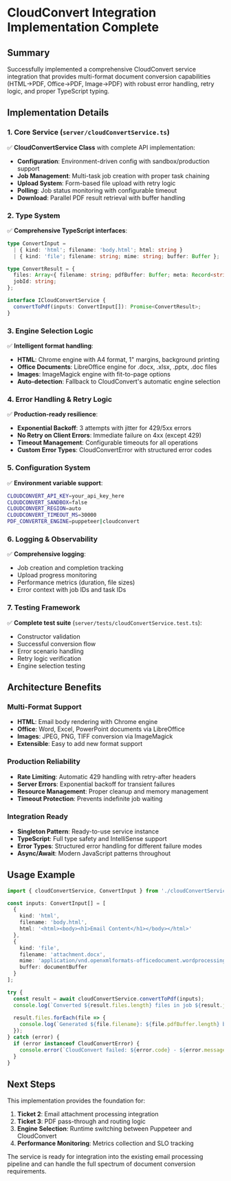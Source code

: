 # CloudConvert Integration Implementation Complete

## Summary
Successfully implemented a comprehensive CloudConvert service integration that provides multi-format document conversion capabilities (HTML→PDF, Office→PDF, Image→PDF) with robust error handling, retry logic, and proper TypeScript typing.

## Implementation Details

### 1. Core Service (`server/cloudConvertService.ts`)
✅ **CloudConvertService Class** with complete API implementation:
- **Configuration**: Environment-driven config with sandbox/production support
- **Job Management**: Multi-task job creation with proper task chaining
- **Upload System**: Form-based file upload with retry logic
- **Polling**: Job status monitoring with configurable timeout
- **Download**: Parallel PDF result retrieval with buffer handling

### 2. Type System
✅ **Comprehensive TypeScript interfaces**:
```typescript
type ConvertInput = 
  | { kind: 'html'; filename: 'body.html'; html: string }
  | { kind: 'file'; filename: string; mime: string; buffer: Buffer };

type ConvertResult = {
  files: Array<{ filename: string; pdfBuffer: Buffer; meta: Record<string, any> }>;
  jobId: string;
};

interface ICloudConvertService {
  convertToPdf(inputs: ConvertInput[]): Promise<ConvertResult>;
}
```

### 3. Engine Selection Logic
✅ **Intelligent format handling**:
- **HTML**: Chrome engine with A4 format, 1" margins, background printing
- **Office Documents**: LibreOffice engine for .docx, .xlsx, .pptx, .doc files
- **Images**: ImageMagick engine with fit-to-page options
- **Auto-detection**: Fallback to CloudConvert's automatic engine selection

### 4. Error Handling & Retry Logic
✅ **Production-ready resilience**:
- **Exponential Backoff**: 3 attempts with jitter for 429/5xx errors
- **No Retry on Client Errors**: Immediate failure on 4xx (except 429)
- **Timeout Management**: Configurable timeouts for all operations
- **Custom Error Types**: CloudConvertError with structured error codes

### 5. Configuration System
✅ **Environment variable support**:
```bash
CLOUDCONVERT_API_KEY=your_api_key_here
CLOUDCONVERT_SANDBOX=false
CLOUDCONVERT_REGION=auto
CLOUDCONVERT_TIMEOUT_MS=30000
PDF_CONVERTER_ENGINE=puppeteer|cloudconvert
```

### 6. Logging & Observability
✅ **Comprehensive logging**:
- Job creation and completion tracking
- Upload progress monitoring
- Performance metrics (duration, file sizes)
- Error context with job IDs and task IDs

### 7. Testing Framework
✅ **Complete test suite** (`server/tests/cloudConvertService.test.ts`):
- Constructor validation
- Successful conversion flow
- Error scenario handling
- Retry logic verification
- Engine selection testing

## Architecture Benefits

### Multi-Format Support
- **HTML**: Email body rendering with Chrome engine
- **Office**: Word, Excel, PowerPoint documents via LibreOffice
- **Images**: JPEG, PNG, TIFF conversion via ImageMagick
- **Extensible**: Easy to add new format support

### Production Reliability
- **Rate Limiting**: Automatic 429 handling with retry-after headers
- **Server Errors**: Exponential backoff for transient failures
- **Resource Management**: Proper cleanup and memory management
- **Timeout Protection**: Prevents indefinite job waiting

### Integration Ready
- **Singleton Pattern**: Ready-to-use service instance
- **TypeScript**: Full type safety and IntelliSense support
- **Error Types**: Structured error handling for different failure modes
- **Async/Await**: Modern JavaScript patterns throughout

## Usage Example

```typescript
import { cloudConvertService, ConvertInput } from './cloudConvertService';

const inputs: ConvertInput[] = [
  {
    kind: 'html',
    filename: 'body.html',
    html: '<html><body><h1>Email Content</h1></body></html>'
  },
  {
    kind: 'file',
    filename: 'attachment.docx',
    mime: 'application/vnd.openxmlformats-officedocument.wordprocessingml.document',
    buffer: documentBuffer
  }
];

try {
  const result = await cloudConvertService.convertToPdf(inputs);
  console.log(`Converted ${result.files.length} files in job ${result.jobId}`);
  
  result.files.forEach(file => {
    console.log(`Generated ${file.filename}: ${file.pdfBuffer.length} bytes`);
  });
} catch (error) {
  if (error instanceof CloudConvertError) {
    console.error(`CloudConvert failed: ${error.code} - ${error.message}`);
  }
}
```

## Next Steps

This implementation provides the foundation for:
1. **Ticket 2**: Email attachment processing integration
2. **Ticket 3**: PDF pass-through and routing logic
3. **Engine Selection**: Runtime switching between Puppeteer and CloudConvert
4. **Performance Monitoring**: Metrics collection and SLO tracking

The service is ready for integration into the existing email processing pipeline and can handle the full spectrum of document conversion requirements.